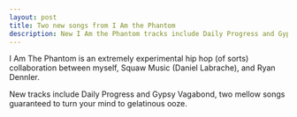 ```yaml
---
layout: post
title: Two new songs from I Am the Phantom
description: New I Am the Phantom tracks include Daily Progress and Gypsy Vagabond, two mellow songs guaranteed to turn your mind to gelatinous ooze.
---
```


I Am The Phantom is an extremely experimental hip hop (of sorts) collaboration between myself, Squaw Music (Daniel Labrache), and Ryan Dennler.

New tracks include Daily Progress and Gypsy Vagabond, two mellow songs guaranteed to turn your mind to gelatinous ooze.
